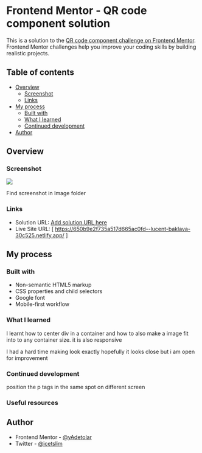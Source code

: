 # Frontend Mentor - QR code component solution

This is a solution to the [QR code component challenge on Frontend Mentor](https://www.frontendmentor.io/challenges/qr-code-component-iux_sIO_H). Frontend Mentor challenges help you improve your coding skills by building realistic projects. 

## Table of contents

- [Overview](#overview)
  - [Screenshot](#screenshot)
  - [Links](#links)
- [My process](#my-process)
  - [Built with](#built-with)
  - [What I learned](#what-i-learned)
  - [Continued development](#continued-development) 
- [Author](#author)



## Overview

### Screenshot

![](./screenshot.jpg)

Find screenshot in Image folder 


### Links

- Solution URL: [Add solution URL here](https://your-solution-url.com)
- Live Site URL: [ https://650b9e2f735a517d665ac0fd--lucent-baklava-30c525.netlify.app/ ]
## My process

### Built with

- Non-semantic HTML5 markup
- CSS  properties and child selectors
- Google font
- Mobile-first workflow



### What I learned

I learnt how to center div in a container and how to also make a image fit into to any container size.
it is also responsive

I had a hard time making look exactly hopefully it looks close but i am open for improvement




### Continued development

position the p tags in the same spot on different screen 

### Useful resources



## Author


- Frontend Mentor - [@yAdetolar](https://www.frontendmentor.io/profile/yourusername)
- Twitter - [@icetslim](https://www.twitter.com/yourusername)



